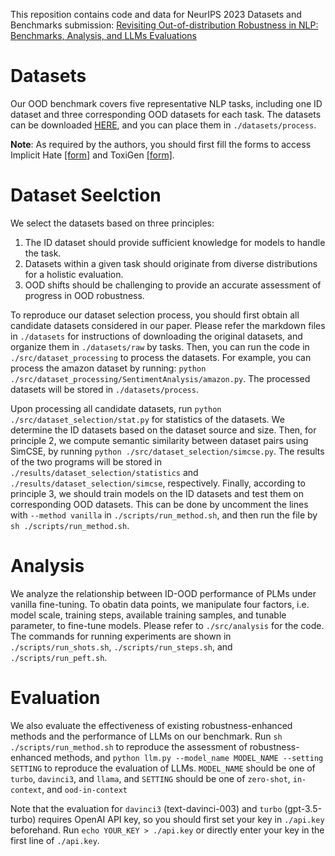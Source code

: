 This reposition contains code and data for NeurIPS 2023 Datasets and Benchmarks submission: [Revisiting Out-of-distribution Robustness in NLP: Benchmarks, Analysis, and LLMs Evaluations]()

# Datasets

Our OOD benchmark covers five representative NLP tasks, including one ID dataset and three corresponding OOD datasets for each task. The datasets can be downloaded [HERE](), and you can place them in `./datasets/process`. 

**Note**: As required by the authors, you should first fill the forms to access Implicit Hate [[form]](https://forms.gle/QxCpEbVp91Z35hWFA) and ToxiGen [[form]](https://forms.office.com/r/r6VXX8f8vh).

# Dataset Seelction
We select the datasets based on three principles:
1. The ID dataset should provide sufficient knowledge for models to handle the task.
2. Datasets within a given task should originate from diverse distributions for a holistic evaluation.
3. OOD shifts should be challenging to provide an accurate assessment of progress in OOD robustness.

To reproduce our dataset selection process, you should first obtain all candidate datasets considered in our paper. Please refer the markdown files in `./datasets` for instructions of downloading the original datasets, and organize them in `./datasets/raw` by tasks. Then, you can run the code in `./src/dataset_processing` to process the datasets. For example, you can process the amazon dataset by running: `python ./src/dataset_processing/SentimentAnalysis/amazon.py`. The processed datasets will be stored in `./datasets/process`.

Upon processing all candidate datasets, run `python ./src/dataset_selection/stat.py` for statistics of the datasets. We determine the ID datasets based on the dataset source and size. Then, for principle 2, we compute semantic similarity between dataset pairs using SimCSE, by running `python ./src/dataset_selection/simcse.py`. The results of the two programs will be stored in `./results/dataset_selection/statistics` and `./results/dataset_selection/simcse`, respectively. Finally, according to principle 3, we should train models on the ID datasets and test them on corresponding OOD datasets. This can be done by uncomment the lines with `--method vanilla` in `./scripts/run_method.sh`, and then run the file by `sh ./scripts/run_method.sh`.

# Analysis
We analyze the relationship between ID-OOD performance of PLMs under vanilla fine-tuning. To obatin data points, we manipulate four factors, i.e. model scale, training steps, available training samples, and tunable parameter, to fine-tune models. Please refer to `./src/analysis` for the code. The commands for running experiments are shown in `./scripts/run_shots.sh`, `./scripts/run_steps.sh`, and `./scripts/run_peft.sh`.

# Evaluation
We also evaluate the effectiveness of existing robustness-enhanced methods and the performance of LLMs on our benchmark. Run `sh ./scripts/run_method.sh` to reproduce the assessment of robustness-enhanced methods, and `python llm.py --model_name MODEL_NAME --setting SETTING` to reproduce the evaluation of LLMs. `MODEL_NAME` should be one of `turbo`, `davinci3`, and `llama`, and `SETTING` should be one of `zero-shot`, `in-context`, and `ood-in-context`

Note that the evaluation for `davinci3` (text-davinci-003) and `turbo` (gpt-3.5-turbo) requires OpenAI API key, so you should first set your key in `./api.key` beforehand. Run `echo YOUR_KEY > ./api.key` or directly enter your key in the first line of `./api.key`.
